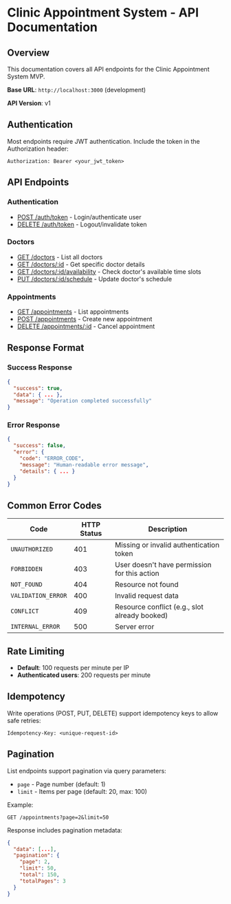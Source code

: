 # Clinic Appointment System - API Documentation

## Overview
This documentation covers all API endpoints for the Clinic Appointment System MVP.

**Base URL**: `http://localhost:3000` (development)

**API Version**: v1

## Authentication
Most endpoints require JWT authentication. Include the token in the Authorization header:
```
Authorization: Bearer <your_jwt_token>
```

## API Endpoints

### Authentication
- [POST /auth/token](./auth.md#login) - Login/authenticate user
- [DELETE /auth/token](./auth.md#logout) - Logout/invalidate token

### Doctors
- [GET /doctors](./doctors.md#list-doctors) - List all doctors
- [GET /doctors/:id](./doctors.md#get-doctor) - Get specific doctor details
- [GET /doctors/:id/availability](./doctors.md#get-availability) - Check doctor's available time slots
- [PUT /doctors/:id/schedule](./doctors.md#update-schedule) - Update doctor's schedule

### Appointments
- [GET /appointments](./appointments.md#list-appointments) - List appointments
- [POST /appointments](./appointments.md#create-appointment) - Create new appointment
- [DELETE /appointments/:id](./appointments.md#cancel-appointment) - Cancel appointment

## Response Format

### Success Response
```json
{
  "success": true,
  "data": { ... },
  "message": "Operation completed successfully"
}
```

### Error Response
```json
{
  "success": false,
  "error": {
    "code": "ERROR_CODE",
    "message": "Human-readable error message",
    "details": { ... }
  }
}
```

## Common Error Codes

| Code | HTTP Status | Description |
|------|-------------|-------------|
| `UNAUTHORIZED` | 401 | Missing or invalid authentication token |
| `FORBIDDEN` | 403 | User doesn't have permission for this action |
| `NOT_FOUND` | 404 | Resource not found |
| `VALIDATION_ERROR` | 400 | Invalid request data |
| `CONFLICT` | 409 | Resource conflict (e.g., slot already booked) |
| `INTERNAL_ERROR` | 500 | Server error |

## Rate Limiting
- **Default**: 100 requests per minute per IP
- **Authenticated users**: 200 requests per minute

## Idempotency
Write operations (POST, PUT, DELETE) support idempotency keys to allow safe retries:
```
Idempotency-Key: <unique-request-id>
```

## Pagination
List endpoints support pagination via query parameters:
- `page` - Page number (default: 1)
- `limit` - Items per page (default: 20, max: 100)

Example:
```
GET /appointments?page=2&limit=50
```

Response includes pagination metadata:
```json
{
  "data": [...],
  "pagination": {
    "page": 2,
    "limit": 50,
    "total": 150,
    "totalPages": 3
  }
}
```
